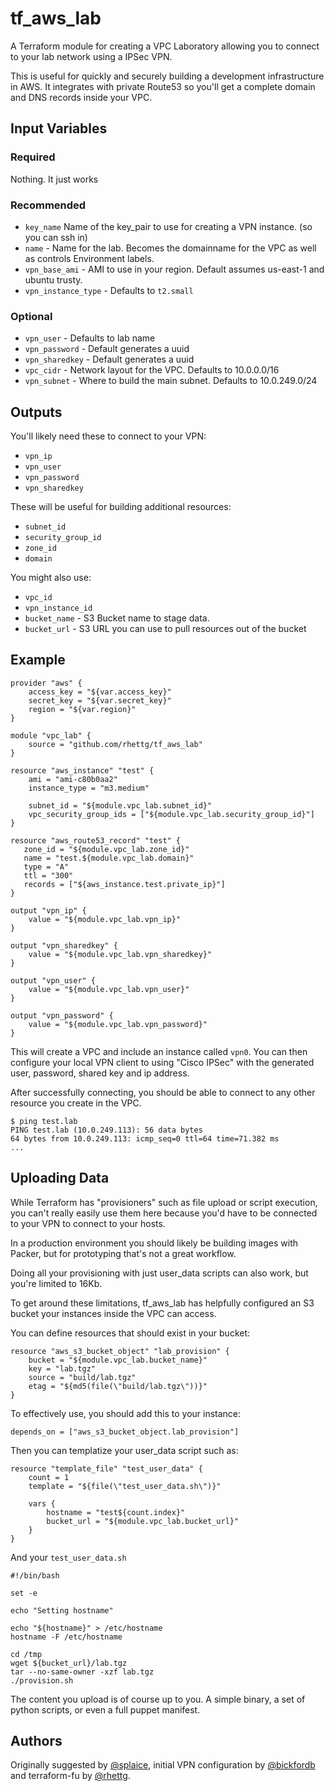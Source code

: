 # tf_aws_lab

A Terraform module for creating a VPC Laboratory allowing you to connect to
your lab network using a IPSec VPN.

This is useful for quickly and securely building a development infrastructure
in AWS. It integrates with private Route53 so you'll get a complete domain and
DNS records inside your VPC.

## Input Variables

### Required

  Nothing. It just works

### Recommended

 * `key_name` Name of the key_pair to use for creating a VPN instance. (so you can ssh in)
 * `name` - Name for the lab. Becomes the domainname for the VPC as well as controls Environment labels.
 * `vpn_base_ami` - AMI to use in your region. Default assumes us-east-1 and ubuntu trusty.
 * `vpn_instance_type` - Defaults to `t2.small`

### Optional

 * `vpn_user` - Defaults to lab name
 * `vpn_password` - Default generates a uuid
 * `vpn_sharedkey` - Default generates a uuid
 * `vpc_cidr` - Network layout for the VPC. Defaults to 10.0.0.0/16
 * `vpn_subnet` - Where to build the main subnet. Defaults to 10.0.249.0/24

## Outputs

You'll likely need these to connect to your VPN:

  * `vpn_ip`
  * `vpn_user`
  * `vpn_password`
  * `vpn_sharedkey`

These will be useful for building additional resources:

  * `subnet_id`
  * `security_group_id`
  * `zone_id`
  * `domain`

You might also use:

  * `vpc_id`
  * `vpn_instance_id`
  * `bucket_name` - S3 Bucket name to stage data.
  * `bucket_url` - S3 URL you can use to pull resources out of the bucket


## Example

```
provider "aws" {
    access_key = "${var.access_key}"
    secret_key = "${var.secret_key}"
    region = "${var.region}"
}

module "vpc_lab" {
    source = "github.com/rhettg/tf_aws_lab"
}

resource "aws_instance" "test" {
    ami = "ami-c80b0aa2"
    instance_type = "m3.medium"

    subnet_id = "${module.vpc_lab.subnet_id}"
    vpc_security_group_ids = ["${module.vpc_lab.security_group_id}"]
}

resource "aws_route53_record" "test" {
   zone_id = "${module.vpc_lab.zone_id}"
   name = "test.${module.vpc_lab.domain}"
   type = "A"
   ttl = "300"
   records = ["${aws_instance.test.private_ip}"]
}

output "vpn_ip" {
    value = "${module.vpc_lab.vpn_ip}"
}

output "vpn_sharedkey" {
    value = "${module.vpc_lab.vpn_sharedkey}"
}

output "vpn_user" {
    value = "${module.vpc_lab.vpn_user}"
}

output "vpn_password" {
    value = "${module.vpc_lab.vpn_password}"
}
```

This will create a VPC and include an instance called `vpn0`. You can then configure
your local VPN client to using "Cisco IPSec" with the generated user, password,
shared key and ip address.

After successfully connecting, you should be able to connect to any other
resource you create in the VPC.

    $ ping test.lab
    PING test.lab (10.0.249.113): 56 data bytes
    64 bytes from 10.0.249.113: icmp_seq=0 ttl=64 time=71.382 ms
    ...

## Uploading Data

While Terraform has "provisioners" such as file upload or script execution, you
can't really easily use them here because you'd have to be connected to your
VPN to connect to your hosts.

In a production environment you should likely be building images with Packer,
but for prototyping that's not a great workflow.

Doing all your provisioning with just user_data scripts can also work, but
you're limited to 16Kb.

To get around these limitations, tf_aws_lab has helpfully configured an S3
bucket your instances inside the VPC can access.

You can define resources that should exist in your bucket:

    resource "aws_s3_bucket_object" "lab_provision" {
        bucket = "${module.vpc_lab.bucket_name}"
        key = "lab.tgz"
        source = "build/lab.tgz"
        etag = "${md5(file(\"build/lab.tgz\"))}"
    }

To effectively use, you should add this to your instance:

    depends_on = ["aws_s3_bucket_object.lab_provision"]

Then you can templatize your user_data script such as:

    resource "template_file" "test_user_data" {
        count = 1
        template = "${file(\"test_user_data.sh\")}"

        vars {
            hostname = "test${count.index}"
            bucket_url = "${module.vpc_lab.bucket_url}"
        }
    }

And your `test_user_data.sh`

```
#!/bin/bash

set -e

echo "Setting hostname"

echo "${hostname}" > /etc/hostname
hostname -F /etc/hostname

cd /tmp
wget ${bucket_url}/lab.tgz
tar --no-same-owner -xzf lab.tgz
./provision.sh
```

The content you upload is of course up to you. A simple binary, a set of python
scripts, or even a full puppet manifest.


## Authors

Originally suggested by [@splaice](https://github.com/splaice), initial VPN
configuration by [@bickfordb](https://github.com/bickfordb) and terraform-fu by
[@rhettg](https://github.com/rhettg).
